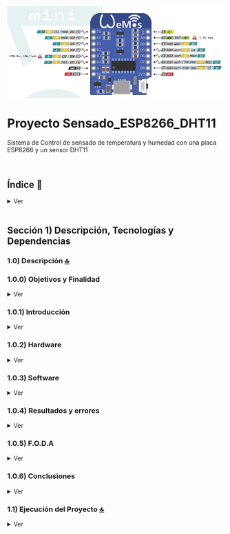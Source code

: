 ![Index app](./doc/assets/img/wemos.jpg)

# Proyecto Sensado_ESP8266_DHT11
Sistema de Control de sensado de temperatura y humedad con una placa ESP8266 y un sensor DHT11

<br>

## Índice 📜

<details>
 <summary> Ver </summary>
 
 <br>
 
### Sección 1) Descripción, Tecnologías y Referencias

 - [1.0) Descripción del Proyecto.](#10-descripción-)
    - [1.0.0) Objetivos y Finalidad.](#100-objetivos-y-finalidad)
    - [1.0.1) Introducción.](#101-introducción)
    - [1.0.2) Hardware.](#102-hardware)
    - [1.0.3) Software.](#103-software)
    - [1.0.4) Resultados y errores.](#104-resultados-y-errores)
    - [1.0.5) F.O.D.A](#105-foda)
    - [1.0.6) Conclusiones](#106-conclusiones)
 - [1.1) Ejecución del Proyecto.](#11-ejecución-del-proyecto-)
 - [1.2) Configurar un proyecto serverless desde cero](#12-configurar-un-proyecto-serverless-desde-cero-)
 - [1.3) Tecnologías.](#13-tecnologías-)
 - [1.4) Referencias.](#14-referencias-)

<br>

</details>



<br>

## Sección 1) Descripción, Tecnologías y Dependencias 


### 1.0) Descripción [🔝](#índice-) 

### 1.0.0) Objetivos y Finalidad

<details>
  <summary>Ver</summary>
 
 <br>

 El propósito de este proyecto es la inclusión tecnológica por parte del personal que se desempeña en el sector de salud, específicamente en laboratorios. Como así también aumentar el sistema de medición y control en logística.
La motivación surgió en base a implementar algún sistema que nos permita tener una cómoda medición de rangos de temperatura y humedad sin tener que preocuparnos constantemente sobre el aparato del laboratorio, darles prioridad a otras tareas, agilizar tiempos y tener un mejor control sobre el mismo.
El destinatario del proyecto será el personal que se implemente en el área de salud, puntualmente en el sector descrito previamente
La funcionalidad del proyecto es a un bajo costo de inversión, una implementación de un punto de sensado de temperatura y humedad controlado de forma automática y remota. El personal del sector podrá hacer uso de este sistema de sensado mediante una aplicación móvil, el uso de la misma es descrita en este informe.
Las metodologías para el funcionamiento del dispositivo son:

* Creación y estructuración del código del dispositivo de censado (Wemos d1 esp8266).

* Descarga y configuración de la aplicación Blynk.

* Diseño, implementación y configuración de plantilla de la app.

* Puesta a prueba del dispositivo y aplicación.


<br>

</details>



### 1.0.1) Introducción

<details>
  <summary>Ver</summary>
 
 <br>

 Mediante el surgimiento de la necesidad de tener un control en un ambiente de trabajo se planteó la posibilidad de realizar un punto de censado 
de temperatura y humedad en un ambiente no controlado de forma automática por parte del personal, incorporando la capacidad tecnológica a un bajo costo y una inversión de control y seguridad más apropiada. La problemática se presenta a nivel general en la inversión de automatismos en el sector productivo, salud, etc.
y la poca inversión de formación del personal en cuanto a tecnología concierne. Por eso con el proyecto presentado se implementa no solo un automatismo electrónico sino también la inclusión tecnológica del personal a este de forma que la interacción sea directa por el mismo.

En la etapa inicial del proyecto se realizo el conexionado del sistema electrónico a implementar y el diseño de software que este precisaba.
	En la segunda etapa del proyecto se confecciono el entorno de desarrollo (ide: arduino), mediante el cual se realizará y armara el programa principal de la placa ESP8266(núcleo lógico del proyecto), además de la confección del ide se implementaron las librerías necesarias para el funcionamiento del mismo junto con el sensor de temperatura y humedad (DHT11) y la app móvil de uso.
	La tercera etapa consistió en el desarrollo del programa que implementa el ESP8266 y el diseño de plantilla de la aplicación Blynk



<br>

</details>



### 1.0.2) Hardware

<details>
  <summary>Ver</summary>
 
 <br>

![Index app](./doc/assets/img/diagrama_conexion.png)

#### Características técnicas del Wemos d1 mini ESP8266:

* Velocidad: 80MHz/160MHz
* Flash: 4M bytes
* Tensión funcionamiento: 3.3V
* Entradas y salidas digitales: 11, todos (salvo el D0) con PWM, interrupciones, e I2C
* Entradas analógicas: 1 (Max. 3.2V)
* Conector Micro-USB.

#### Características técnicas del sensor DHT11:

* Alimentación: 3Vdc ≤ Vcc ≤ 5Vdc
* Rango de medición de temperatura: 0 a 50 °C
* Precisión de medición de temperatura: ±2.0 °C.
* Resolución Temperatura: 0.1°C
* Rango de medición de humedad: 20% a 90% RH.
* Precisión de medición de humedad: 4% RH.
* Resolución Humedad: 1% RH
* Tiempo de censado: 1 seg.



<br>

</details>





### 1.0.3) Software

<details>
  <summary>Ver</summary>
 
 <br>


#### Consideraciones Diagrama Plantilla SensadoLabo BLYNK:

<img src="./doc/assets/img/f1.jpg" style="width: 50%; height: 50%"/>

1) Cuando el ESP8266 pierda conexión nos notificara mediante una alerta a nuestro teléfono (previamente configurado tanto el número y los permisos del mismo).
2) Nos notificara a nuestra cuenta de Twitter en caso de que haya algún problema.
3) Podremos Generar los reportes diarios, semanales, mensuales a cerca de los valores obtenidos de humedad y temperatura.

<img src="./doc/assets/img/f2.jpg" style="width: 50%; height: 50%"/>

4) En caso de que nuestras alertas fallaran tenemos una interfaz de información acerca de la conexión de nuestro dispositivo IOT.
5) En caso de que nuestras alertas fallen, tendremos una interfaz de información acerca de la conexión de nuestro dispositivo IOT.


<img src="./doc/assets/img/f3.jpg" style="width: 50%; height: 50%"/>

6) Se puede observar la variación de Temperatura en el gráfico, está configurado para un máximo de 50°.


<img src="./doc/assets/img/f4.jpg" style="width: 50%; height: 50%"/>

7) Cuando se supere el umbral de temperatura establecido se producirán destellos de un led a modo de advertencia.




#### Driver
* [IDE Arduino](https://docs.arduino.cc/software/ide-v1/tutorials/Windows)
* [Driver Puerto Serial Esp](http://www.wch.cn/download/CH341SER_EXE.html)

#### Librerías
* [SPI.h](https://docs.arduino.cc/learn/communication/spi)
* [ESP8266WiFi.h](https://github.com/esp8266/Arduino)
* [BlynkSimpleEsp8266.h](https://github.com/blynkkk/blynk-library)
* [SimpleTimer.h](https://github.com/jfturcot/SimpleTimer)
* [DHT.h](https://github.com/adafruit/DHT-sensor-library)

#### Funciones Externas
* Serial.begin()
* Blynk.begin()
* dht.readHumidity()
* dht.readTemperature()
* Blynk.virtualWrite()
* timer.setInterval()
* Blynk.run()
* timer.run()


#### Otros
- https://www.arduino.cc/
- https://blynk.io/
- https://fritzing.org/download/


<br>

</details>



### 1.0.4) Resultados y errores

<details>
  <summary>Ver</summary>
 
 <br>

Se reemplazo el dispositivo principal (Arduino uno), por un ESP8266 WEmos d1, ya que este tiene la capacidad de un reducido costo
en relación al primero y la comunicación directa a internet mediante una placa wifi(sin módulos externos), por ende se creó un programa para el ESP8266 utilizando el ide Arduino y las configuraciones que este precise(path, librerias, funciones,etc).Se implementaron librerias adicionales para la comunicación de la aplicación BLYNK mediante funciones de la mismas(detalle en apartado), se cambió la configuración del dispotivivo vía hardware y software, ya que al principio se utilizó un sensor de temperatura dht22 y otro tipo sonda, puesta a prueba correcta de la misma.


<br>

</details>



### 1.0.5) F.O.D.A

<details>
  <summary>Ver</summary>
 
 <br>


| Fortalezas | Oportunidades | Debilidades | Amenazas |
| ------------- | ------------- | ------------- | ------------- |
| Fácil implementación y uso |  Bajo Costo y Proyecto Open Source | Conocimiento en Programación y Electrónica |  Inconvenientes en el uso de drivers y librerías para el ESP8266 |

<br>

</details>



### 1.0.6) Conclusiones

<details>
  <summary>Ver</summary>
 
 <br>


El proyecto incentivo a la aproximación del uso de sistemas IOT (internet de las cosas) para automatizar tareas, no solo en el área propiamente a implementar sino en cualquier área. La electrónica y la informática evoluciona a pasos cada vez mas grandes, y desaprovechar esta situación nos lleva a gastos que pueden ser innecesarios o distribuciones de roles que son redundantes en ciertos aspectos. Este proyecto con un simple sensor de temperatura, una placa de control gestionada por un programa y conexión wifi, nos permite la comodidad de la gestión de dos magnitudes (humedad y temperatura) de forma remota sin la necesidad de que el personal este recorriendo la maquinaria implementada en el sector.

<br>

</details>





### 1.1) Ejecución del Proyecto [🔝](#índice-)

<details>
  <summary>Ver</summary>
 
 
* Una vez creado un entorno de trabajo a través de algún ide, clonamos el proyecto
```git
git clone https://github.com/andresWeitzel/Sensado_ESP8266_DHT11
```
* Nos posicionamos sobre el proyecto
```git
cd 'projectName'
```
* Instalamos todas las librerías necesarias del proyecto desde el IDE de arduino
```git
#include <SPI.h>;
#include <ESP8266WiFi.h>;
#include <BlynkSimpleEsp8266.h>;
#include <SimpleTimer.h>;
#include <DHT.h>;
```
* Modificamos el auth generado desde BLYNK
```git
char auth[] = "_kc9BxuBX9RZHGFAk0TaZ59IT66TAdy1";
```
* Agregamos los valores correspondientes de nuestra red wifi
```git
char ssid[] = "xx";//nombre
char pass[] = "xx";//password
```
* Añadimos un email para comprobar el punto de control de temperatura máxima
```git
Blynk.email("xx@hotmail.com","AVISO!!", "Se supero la temperatura maxima!!.");
```
* Nos conectamos desde BLYNK con la app. Escanear qr
* App: https://play.google.com/store/apps/details?id=cc.blynk&hl=pt
* Comprobamos que se reciban correctamente los datos.
 
<br>

</details>

